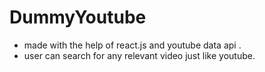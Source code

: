 # DummyYoutube
- made with the help of react.js and youtube data api .
- user can search for any relevant video just like youtube. 